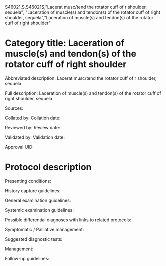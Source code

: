 S46021,S,S46021S,"Lacerat musc/tend the rotator cuff of r shoulder, sequela", "Laceration of muscle(s) and tendon(s) of the rotator cuff of right shoulder, sequela","Laceration of muscle(s) and tendon(s) of the rotator cuff of right shoulder"
# Category title: Laceration of muscle(s) and tendon(s) of the rotator cuff of right shoulder

Abbreviated description: Lacerat musc/tend the rotator cuff of r shoulder, sequela

Full description: Laceration of muscle(s) and tendon(s) of the rotator cuff of right shoulder, sequela

Sources:

Collated by:
Collation date:

Reviewed by:
Review date:

Validated by:
Validation date:

Approval UID:

# Protocol description

Presenting conditions:

History capture guidelines:

General examination guidelines:

Systemic examination guidelines:

Possible differential diagnoses with links to related protocols:

Symptomatic / Palliative management:

Suggested diagnostic tests:

Management:

Follow-up guidelines:
